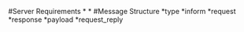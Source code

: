 #Server Requirements
    *
    *
#Message Structure
    *type
        *inform
        *request
        *response
    *payload
    *request_reply 
